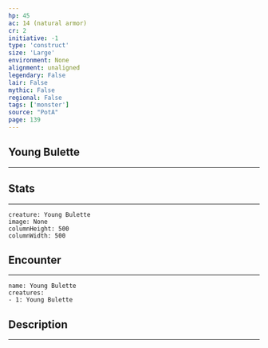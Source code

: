 ```yaml
---
hp: 45
ac: 14 (natural armor)
cr: 2
initiative: -1
type: 'construct'    
size: 'Large'
environment: None
alignment: unaligned
legendary: False
lair: False
mythic: False
regional: False
tags: ['monster']
source: "PotA"
page: 139
---
```


## Young Bulette
---



## Stats
---

```statblock
creature: Young Bulette
image: None
columnHeight: 500
columnWidth: 500
```

## Encounter
---

```encounter-table
name: Young Bulette
creatures:
- 1: Young Bulette
```

## Description
---




